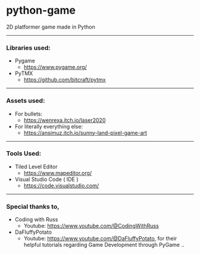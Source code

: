 # python-game
2D platformer game made in Python
***********************
### Libraries used:
- Pygame
  - https://www.pygame.org/
- PyTMX
  - https://github.com/bitcraft/pytmx
***********************
### Assets used:
  - For bullets:
    - https://wenrexa.itch.io/laser2020
  - For literally everything else:
    - https://ansimuz.itch.io/sunny-land-pixel-game-art
***********************
### Tools Used:
- Tiled Level Editor
  - https://www.mapeditor.org/
- Visual Studio Code ( IDE )
  - https://code.visualstudio.com/
***********************
### Special thanks to,
- Coding with Russ
  - Youtube: https://www.youtube.com/@CodingWithRuss
- DaFluffyPotato
  - Youtube: https://www.youtube.com/@DaFluffyPotato,
for their helpful tutorials regarding Game Development through PyGame ..

